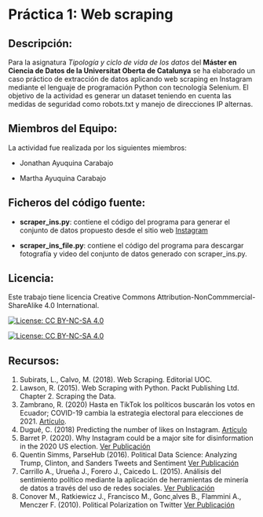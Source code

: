# Práctica 1: Web scraping
## Descripción:

Para la asignatura _Tipología y ciclo de vida de los datos_ del **Máster en Ciencia de Datos de la Universitat Oberta de Catalunya** se ha elaborado un caso práctico de extracción de datos aplicando web scraping en Instagram mediante el lenguaje de programación Python con tecnología Selenium.  El objetivo de la actividad es generar un dataset teniendo en cuenta las medidas de seguridad como robots.txt y manejo de direcciones IP alternas.

## Miembros del Equipo:
La actividad fue realizada por los siguientes miembros:

* Jonathan Ayuquina Carabajo

* Martha Ayuquina Carabajo

## Ficheros del código fuente:

* **scraper_ins.py**: contiene el código del programa para generar el conjunto de datos propuesto desde el sitio web [Instagram](https://www.instagram.com/?hl=es-la)

* **scraper_ins_file.py**: contiene el código del programa para descargar fotografía y video del  conjunto de datos generado con scraper_ins.py.

## Licencia:
Este trabajo tiene licencia Creative Commons Attribution-NonCommmercial-ShareAlike 4.0 International.

[![License: CC BY-NC-SA 4.0](https://licensebuttons.net/l/by-nc-sa/4.0/80x15.png)](https://creativecommons.org/licenses/by-nc-sa/4.0/)

[![License: CC BY-NC-SA 4.0](https://img.shields.io/badge/License-CC%20BY--NC--SA%204.0-lightgrey.svg)](https://creativecommons.org/licenses/by-nc-sa/4.0/)

## Recursos:

1. Subirats, L., Calvo, M. (2018). Web Scraping. Editorial UOC.
2. Lawson, R. (2015). Web Scraping with Python. Packt Publishing Ltd. Chapter 2. Scraping the Data.
3. Zambrano, R. (2020) Hasta en TikTok los políticos buscarán los votos en Ecuador; COVID-19 cambia la estrategia electoral para elecciones de 2021. [Artículo](https://www.eluniverso.com/noticias/2020/05/24/nota/7849353/elecciones-presidenciales-2021-ecuador-redes-sociales/).
4. Dugué, C. (2018) Predicting the number of likes on Instagram. [Artículo](https://towardsdatascience.com/predict-the-number-of-likes-on-instagram-a7ec5c020203)
5. Barret P. (2020). Why Instagram could be a major site for disinformation in the 2020 US election.  [Ver Publicación](https://www.theguardian.com/commentisfree/2019/sep/12/why-instagram-could-be-a-major-site-for-disinformation-in-the-2020-election) 
6. Quentin Simms, ParseHub  (2016). Political Data Science: Analyzing Trump, Clinton, and Sanders Tweets and Sentiment [Ver Publicación](https://www.theguardian.com/commentisfree/2019/sep/12/why-instagram-could-be-a-major-site-for-disinformation-in-the-2020-election)
7. Carrillo A., Urueña J., Forero J., Caicedo L. (2015). Análisis del sentimiento político mediante la aplicación de herramientas de minería de datos a través del uso de redes sociales. [Ver Publicación](https://repository.javeriana.edu.co/bitstream/handle/10554/20516/CaicedoOrtizLuisEduardo2016.pdf?sequence=1&isAllowed=y) 
8. Conover M., Ratkiewicz J., Francisco M., Gonc¸alves B., Flammini A., Menczer F. (2010).  Political Polarization on Twitter [Ver Publicación](http://www.cse.cuhk.edu.hk/~cslui/CMSC5734/Conover_PoliticalPolarizationTwitter.pdf)
